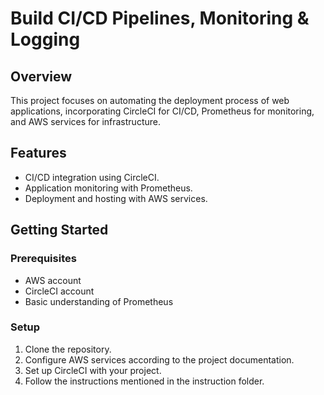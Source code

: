 # Build CI/CD Pipelines, Monitoring & Logging

## Overview
This project focuses on automating the deployment process of web applications, incorporating CircleCI for CI/CD, Prometheus for monitoring, and AWS services for infrastructure.

## Features
- CI/CD integration using CircleCI.
- Application monitoring with Prometheus.
- Deployment and hosting with AWS services.

## Getting Started
### Prerequisites
- AWS account
- CircleCI account
- Basic understanding of Prometheus

### Setup
1. Clone the repository.
2. Configure AWS services according to the project documentation.
3. Set up CircleCI with your project.
4. Follow the instructions mentioned in the instruction folder.


